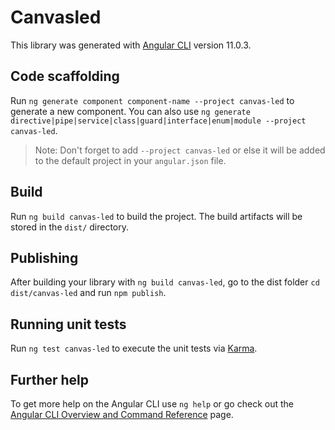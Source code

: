 # Canvasled

This library was generated with [Angular CLI](https://github.com/angular/angular-cli) version 11.0.3.

## Code scaffolding

Run `ng generate component component-name --project canvas-led` to generate a new component. You can also use `ng generate directive|pipe|service|class|guard|interface|enum|module --project canvas-led`.
> Note: Don't forget to add `--project canvas-led` or else it will be added to the default project in your `angular.json` file. 

## Build

Run `ng build canvas-led` to build the project. The build artifacts will be stored in the `dist/` directory.

## Publishing

After building your library with `ng build canvas-led`, go to the dist folder `cd dist/canvas-led` and run `npm publish`.

## Running unit tests

Run `ng test canvas-led` to execute the unit tests via [Karma](https://karma-runner.github.io).

## Further help

To get more help on the Angular CLI use `ng help` or go check out the [Angular CLI Overview and Command Reference](https://angular.io/cli) page.
